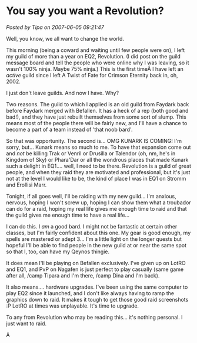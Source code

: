 # You say you want a Revolution?

*Posted by Tipa on 2007-06-05 09:21:47*

Well, you know, we all want to change the world.

This morning (being a coward and waiting until few people were on), I left my guild of more than a year on EQ2, Revolution. (I did post on the guild message board and tell the people who were online why I was leaving, so it wasn't 100% ninja. Maybe 75% ninja.) This is the first timeÂ I have left an *active* guild since I left A Twist of Fate for Crimson Eternity back in, oh, 2002.

I just don't leave guilds. And now I have. Why?



Two reasons. The guild to which I applied is an old guild from Faydark back before Faydark merged with Befallen. It has a heck of a rep (both good and bad!), and they have just rebuilt themselves from some sort of slump. This means most of the people there will be fairly new, and I'll have a chance to become a part of a team instead of 'that noob bard'.

So that was opportunity. The second is... OMG KUNARK IS COMING! I'm sorry, but... Kunark means so much to me. To have that expansion come out and *not* be killing Trak or Venril or Drusilla or Talendor (oh, nm, he's in Kingdom of Sky) or Phara'Dar or all the wondrous places that made Kunark such a delight in EQ1.... well, I need to be there. Revolution is a guild of great people, and when they raid they are motivated and professional, but it's just not at the level I would like to be, the kind of place I was in EQ1 on Stromm and Erollisi Marr.

Tonight, if all goes well, I'll be raiding with my new guild... I'm anxious, nervous, hoping I won't screw up, hoping I can show them what a troubador can do for a raid, hoping my real life gives me enough time to raid and that the guild gives me enough time to have a real life...

I can do this. I *am* a good bard. I might not be fantastic at certain other classes, but I'm fairly confident about this one. My gear is good enough, my spells are mastered or adept 3... I'm a little light on the longer quests but hopeful I'll be able to find people in the new guild at or near the same spot so that I, too, can have my Qeynos thingie.

It does mean I'll be playing on Befallen exclusively. I've given up on LotRO and EQ1, and PvP on Nagafen is just perfect to play casually (same game after all, /camp Tipara and I'm there, /camp Dina and I'm back).

It also means.... hardware upgrades. I've been using the same computer to play EQ2 since it launched, and I don't like always having to ramp the graphics down to raid. It makes it tough to get those good raid screenshots :P LotRO at times was unplayable. It's time to upgrade.

To any from Revolution who may be reading this... it's nothing personal. I just want to raid.

Â 
